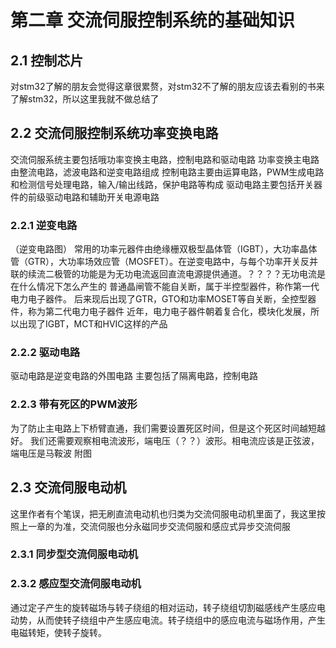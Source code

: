 # 第二章 交流伺服控制系统的基础知识
## 2.1 控制芯片
对stm32了解的朋友会觉得这章很累赘，对stm32不了解的朋友应该去看别的书来了解stm32，所以这里我就不做总结了

## 2.2 交流伺服控制系统功率变换电路
交流伺服系统主要包括哦功率变换主电路，控制电路和驱动电路
功率变换主电路由整流电路，滤波电路和逆变电路组成
控制电路主要由运算电路，PWM生成电路和检测信号处理电路，输入/输出线路，保护电路等构成
驱动电路主要包括开关器件的前级驱动电路和辅助开关电源电路
### 2.2.1 逆变电路
（逆变电路图）
常用的功率元器件由绝缘栅双极型晶体管（IGBT），大功率晶体管（GTR），大功率场效应管（MOSFET）。在逆变电路中，与每个功率开关反并联的续流二极管的功能是为无功电流返回直流电源提供通道。？？？？无功电流是在什么情况下怎么产生的
普通晶闸管不能自关断，属于半控型器件，称作第一代电力电子器件。
后来现后出现了GTR，GTO和功率MOSET等自关断，全控型器件，称为第二代电力电子器件
近年，电力电子器件朝着复合化，模块化发展，所以出现了IGBT，MCT和HVIC这样的产品
### 2.2.2 驱动电路
驱动电路是逆变电路的外围电路
主要包括了隔离电路，控制电路
### 2.2.3 带有死区的PWM波形
为了防止主电路上下桥臂直通，我们需要设置死区时间，但是这个死区时间越短越好。
我们还需要观察相电流波形，端电压（？？）波形。相电流应该是正弦波，端电压是马鞍波
附图

## 2.3 交流伺服电动机
这里作者有个笔误，把无刷直流电动机也归类为交流伺服电动机里面了，我这里按照上一章的为准，交流伺服也分永磁同步交流伺服和感应式异步交流伺服
### 2.3.1 同步型交流伺服电动机

### 2.3.2 感应型交流伺服电动机
通过定子产生的旋转磁场与转子绕组的相对运动，转子绕组切割磁感线产生感应电动势，从而使转子绕组中产生感应电流。转子绕组中的感应电流与磁场作用，产生电磁转矩，使转子旋转。
